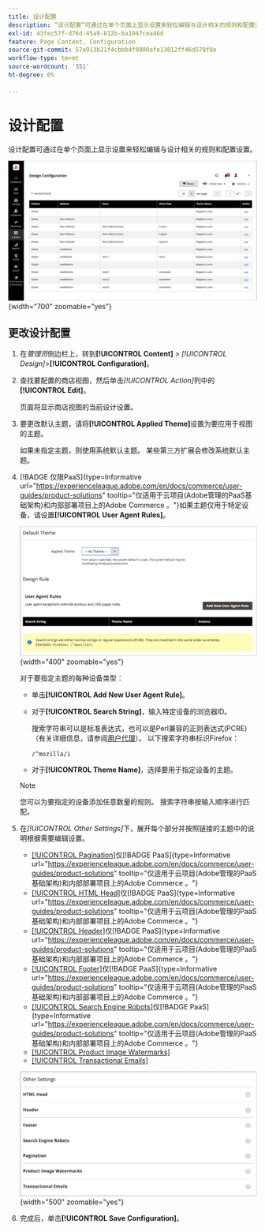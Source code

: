 ```yaml
---
title: 设计配置
description: “设计配置”可通过在单个页面上显示设置来轻松编辑与设计相关的规则和配置设置。
exl-id: 43fec57f-d76d-45a9-812b-ba1947cea46d
feature: Page Content, Configuration
source-git-commit: 57a913b21f4cbbb4f0800afe13012ff46d578f8e
workflow-type: tm+mt
source-wordcount: '351'
ht-degree: 0%

---
```


# 设计配置

设计配置可通过在单个页面上显示设置来轻松编辑与设计相关的规则和配置设置。

![设计配置页](./assets/configuration.png){width="700" zoomable="yes"}

## 更改设计配置

1. 在&#x200B;_管理员_&#x200B;侧边栏上，转到&#x200B;**[!UICONTROL Content]** > _[!UICONTROL Design]_>**[!UICONTROL Configuration]**。

1. 查找要配置的商店视图，然后单击&#x200B;_[!UICONTROL Action]_&#x200B;列中的&#x200B;**[!UICONTROL Edit]**。

   页面将显示商店视图的当前设计设置。

1. 要更改默认主题，请将&#x200B;**[!UICONTROL Applied Theme]**&#x200B;设置为要应用于视图的主题。

   如果未指定主题，则使用系统默认主题。 某些第三方扩展会修改系统默认主题。

1. [!BADGE 仅限PaaS]{type=Informative url="https://experienceleague.adobe.com/en/docs/commerce/user-guides/product-solutions" tooltip="仅适用于云项目(Adobe管理的PaaS基础架构)和内部部署项目上的Adobe Commerce 。"}如果主题仅用于特定设备，请设置&#x200B;**[!UICONTROL User Agent Rules]**。

   ![用户代理规则](./assets/configuration-user-agent-rules.png){width="400" zoomable="yes"}

   对于要指定主题的每种设备类型：

   - 单击&#x200B;**[!UICONTROL Add New User Agent Rule]**。

   - 对于&#x200B;**[!UICONTROL Search String]**，输入特定设备的浏览器ID。

     搜索字符串可以是标准表达式，也可以是Perl兼容的正则表达式(PCRE)（有关详细信息，请参阅[用户代理](https://en.wikipedia.org/wiki/User_agent)）。 以下搜索字符串标识Firefox：

         /^mozilla/i
     
   - 对于&#x200B;**[!UICONTROL Theme Name]**，选择要用于指定设备的主题。

   >[!NOTE]
   >
   >您可以为要指定的设备添加任意数量的规则。 搜索字符串按输入顺序进行匹配。

1. 在&#x200B;_[!UICONTROL Other Settings]_&#x200B;下，展开每个部分并按照链接的主题中的说明根据需要编辑设置。

   - [[!UICONTROL Pagination]](../catalog/navigation-product-listings.md#pagination-controls)仅[!BADGE PaaS]{type=Informative url="https://experienceleague.adobe.com/en/docs/commerce/user-guides/product-solutions" tooltip="仅适用于云项目(Adobe管理的PaaS基础架构)和内部部署项目上的Adobe Commerce 。"}
   - [[!UICONTROL HTML Head]](page-setup.md#html-head)仅[!BADGE PaaS]{type=Informative url="https://experienceleague.adobe.com/en/docs/commerce/user-guides/product-solutions" tooltip="仅适用于云项目(Adobe管理的PaaS基础架构)和内部部署项目上的Adobe Commerce 。"}
   - [[!UICONTROL Header]](page-setup.md#header)仅[!BADGE PaaS]{type=Informative url="https://experienceleague.adobe.com/en/docs/commerce/user-guides/product-solutions" tooltip="仅适用于云项目(Adobe管理的PaaS基础架构)和内部部署项目上的Adobe Commerce 。"}
   - [[!UICONTROL Footer]](page-setup.md#footer)仅[!BADGE PaaS]{type=Informative url="https://experienceleague.adobe.com/en/docs/commerce/user-guides/product-solutions" tooltip="仅适用于云项目(Adobe管理的PaaS基础架构)和内部部署项目上的Adobe Commerce 。"}
   - [[!UICONTROL Search Engine Robots]](../merchandising-promotions/seo-overview.md#search-engine-robots)仅[!BADGE PaaS]{type=Informative url="https://experienceleague.adobe.com/en/docs/commerce/user-guides/product-solutions" tooltip="仅适用于云项目(Adobe管理的PaaS基础架构)和内部部署项目上的Adobe Commerce 。"}
   - [[!UICONTROL Product Image Watermarks]](../catalog/product-image.md#watermarks)
   - [[!UICONTROL Transactional Emails]](../systems/email-templates.md#configure-email-templates)

   ![影响设计的其他设置](./assets/configuration-other-settings.png){width="500" zoomable="yes"}

1. 完成后，单击&#x200B;**[!UICONTROL Save Configuration]**。
